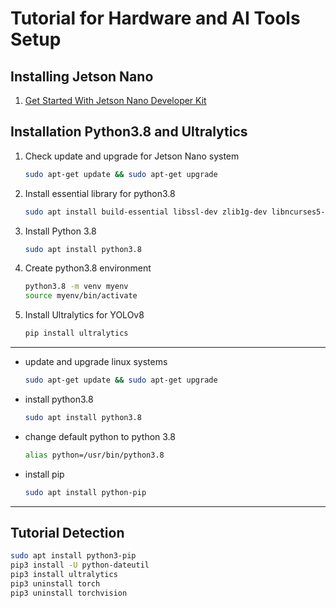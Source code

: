 # Tutorial for Hardware and AI Tools Setup

## Installing Jetson Nano
1. [Get Started With Jetson Nano Developer Kit](https://developer.nvidia.com/embedded/learn/get-started-jetson-nano-devkit)

## Installation Python3.8 and Ultralytics
1. Check update and upgrade for Jetson Nano system
   ```bash
   sudo apt-get update && sudo apt-get upgrade
   ```
2. Install essential library for python3.8
   ```bash
   sudo apt install build-essential libssl-dev zlib1g-dev libncurses5-dev libncursesw5-dev libreadline-dev libsqlite3-dev libgdbm-dev libdb5.3-dev libbz2-dev libexpat1-dev liblzma-dev libffi-dev libc6-dev
   ```
3. Install Python 3.8
   ```bash
   sudo apt install python3.8
   ```
4. Create python3.8 environment
   ```bash
   python3.8 -m venv myenv
   source myenv/bin/activate
   ```
5. Install Ultralytics for YOLOv8
   ```bash
   pip install ultralytics
   ```



---
- update and upgrade linux systems
  ```bash
  sudo apt-get update && sudo apt-get upgrade
  ```
- install python3.8
  ```bash
  sudo apt install python3.8
  ```
- change default python to python 3.8
  ```bash
  alias python=/usr/bin/python3.8
  ```
- install pip
  ```bash
  sudo apt install python-pip
  ```


---
## Tutorial Detection
```bash
sudo apt install python3-pip
pip3 install -U python-dateutil
pip3 install ultralytics
pip3 uninstall torch
pip3 uninstall torchvision
```
